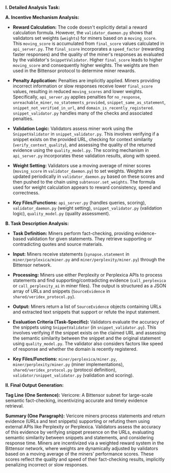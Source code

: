 **I. Detailed Analysis Task:**

**A. Incentive Mechanism Analysis:**

* **Reward Calculation:** The code doesn't explicitly detail a reward calculation formula. However, the `validator_daemon.py` shows that validators set weights (`weights`) for miners based on a `moving_score`.  This `moving_score` is accumulated from `final_score` values calculated in `api_server.py`. The `final_score` incorporates a `speed_factor` (rewarding faster responses) and the quality of the miner's responses as evaluated by the validator's `SnippetValidator`.  Higher `final_score` leads to higher `moving_score` and consequently higher weights.  The weights are then used in the Bittensor protocol to determine miner rewards.

* **Penalty Application:** Penalties are implicitly applied. Miners providing incorrect information or slow responses receive lower `final_score` values, resulting in reduced `moving_scores` and lower weights.  Specifically, `api_server.py` applies penalties for `no_response`, `unreachable_miner`, `no_statements_provided`,  `snippet_same_as_statement`,  `snippet_not_verified_in_url`, and `domain_is_recently_registered`.  `snippet_validator.py` handles many of the checks and associated penalties.

* **Validation Logic:** Validators assess miner work using the `SnippetValidator` in `snippet_validator.py`.  This involves verifying if a snippet exists on the provided URL, checking for context similarity (`verify_context_quality`), and assessing the quality of the returned evidence using the `quality_model.py`. The scoring mechanism in `api_server.py` incorporates these validation results, along with speed.

* **Weight Setting:** Validators use a moving average of miner scores (`moving_score` in `validator_daemon.py`) to set weights. Weights are updated periodically in `validator_daemon.py` based on these scores and then pushed to the chain using `subtensor.set_weights`. The formula used for weight calculation appears to reward consistency, speed and correctness.

* **Key Files/Functions:** `api_server.py` (handles queries, scoring), `validator_daemon.py` (weight setting), `snippet_validator.py` (validation logic), `quality_model.py` (quality assessment).


**B. Task Description Analysis:**

* **Task Definition:** Miners perform fact-checking, providing evidence-based validation for given statements.  They retrieve supporting or contradicting quotes and source materials.

* **Input:** Miners receive statements (`synapse.statement` in `miner/perplexica/miner.py` and `miner/perplexity/miner.py`) through the Bittensor network.

* **Processing:** Miners use either Perplexity or Perplexica APIs to process statements and find supporting/contradicting evidence (`call_perplexica` or `call_perplexity_ai` in miner files).  The output is structured as a JSON array of URLs and snippets (`SourceEvidence` in `shared/veridex_protocol.py`).

* **Output:** Miners return a list of `SourceEvidence` objects containing URLs and extracted text snippets that support or refute the input statement.

* **Evaluation Criteria (Task-Specific):** Validators evaluate the accuracy of the snippets using `SnippetValidator` (in `snippet_validator.py`). This involves verifying if the snippet exists on the claimed URL and assessing the semantic similarity between the snippet and the original statement using `quality_model.py`. The validator also considers factors like speed of response and whether the domain is recently registered.

* **Key Files/Functions:** `miner/perplexica/miner.py`, `miner/perplexity/miner.py` (miner implementations), `shared/veridex_protocol.py` (protocol definition), `validator/snippet_validator.py` (validation and scoring).


**II. Final Output Generation:**

**Tag Line (One Sentence):** Vericore: A Bittensor subnet for large-scale semantic fact-checking, incentivizing accurate and timely evidence retrieval.

**Summary (One Paragraph):** Vericore miners process statements and return evidence (URLs and text snippets) supporting or refuting them using external APIs like Perplexity or Perplexica.  Validators assess the accuracy of this evidence by verifying snippet presence on the URLs, evaluating semantic similarity between snippets and statements, and considering response time.  Miners are incentivized via a weighted reward system in the Bittensor network, where weights are dynamically adjusted by validators based on a moving average of the miners' performance scores.  These scores reflect the quality and speed of their fact-checking results, implicitly penalizing incorrect or slow responses.
